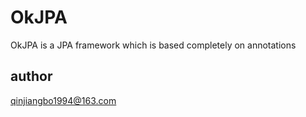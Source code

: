 # OkJPA
OkJPA is a JPA framework which is based completely on annotations
## author
qinjiangbo1994@163.com
